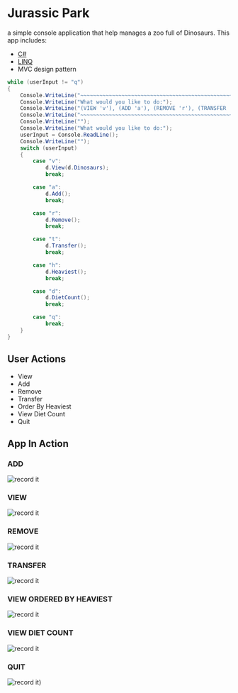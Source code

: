 # Jurassic Park

a simple console application that help manages a zoo full of Dinosaurs. This app includes:

- [C#](https://docs.microsoft.com/en-us/dotnet/csharp/)
- [LINQ](https://docs.microsoft.com/en-us/dotnet/csharp/programming-guide/concepts/linq/)
- MVC design pattern

```C#
while (userInput != "q")
{
    Console.WriteLine("~~~~~~~~~~~~~~~~~~~~~~~~~~~~~~~~~~~~~~~~~~~~~~~~~~~~~~~~~~~~~~~~~~~~~~~~~~~~~~~~~~~~~~~~~~~~~~~~~~~~~~~~~~~~~~~~~~~~~~~~~~~~~~~~~~~~~~~~~~~~~~");
    Console.WriteLine("What would you like to do:");
    Console.WriteLine("(VIEW 'v'), (ADD 'a'), (REMOVE 'r'), (TRANSFER 't'), (VIEW ORDERED BY HEAVIEST 'h'), (DIET COUNT 'd'), (QUIT 'q')");
    Console.WriteLine("~~~~~~~~~~~~~~~~~~~~~~~~~~~~~~~~~~~~~~~~~~~~~~~~~~~~~~~~~~~~~~~~~~~~~~~~~~~~~~~~~~~~~~~~~~~~~~~~~~~~~~~~~~~~~~~~~~~~~~~~~~~~~~~~~~~~~~~~~~~~~~");
    Console.WriteLine("");
    Console.WriteLine("What would you like to do:");
    userInput = Console.ReadLine();
    Console.WriteLine("");
    switch (userInput)
    {
        case "v":
            d.View(d.Dinosaurs);
            break;

        case "a":
            d.Add();
            break;

        case "r":
            d.Remove();
            break;

        case "t":
            d.Transfer();
            break;

        case "h":
            d.Heaviest();
            break;

        case "d":
            d.DietCount();
            break;

        case "q":
            break;
    }
}
```

## User Actions

- View
- Add
- Remove
- Transfer
- Order By Heaviest
- View Diet Count
- Quit

## App In Action

### ADD
![record it](http://g.recordit.co/7DWFBFXk2r.gif)

### VIEW
![record it](http://g.recordit.co/XFacRTngBP.gif)

### REMOVE
![record it](http://g.recordit.co/cAt6EevvSD.gif)

### TRANSFER
![record it](http://g.recordit.co/rMkr1hQr9s.gif)

### VIEW ORDERED BY HEAVIEST
![record it](http://g.recordit.co/rG6rRECFMG.gif)

### VIEW DIET COUNT
![record it](http://g.recordit.co/6CYWoJ8lIM.gif)

### QUIT
![record it](http://g.recordit.co/am4fLNjed5.gif))
